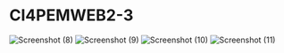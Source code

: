 # CI4PEMWEB2-3
![Screenshot (8)](https://github.com/santuygtg/CI4PEMWEB2-3/assets/145305150/4a0f58ab-2aeb-41ae-b523-62bb4a84756a)
![Screenshot (9)](https://github.com/santuygtg/CI4PEMWEB2-3/assets/145305150/99124b04-4730-4dc6-8d67-56254a9af5a7)
![Screenshot (10)](https://github.com/santuygtg/CI4PEMWEB2-3/assets/145305150/fbd7a511-21c8-40ca-b9f4-d7b33a72e2a2)
![Screenshot (11)](https://github.com/santuygtg/CI4PEMWEB2-3/assets/145305150/37aab4c7-42d2-4d56-ac67-93b2d858d874)
